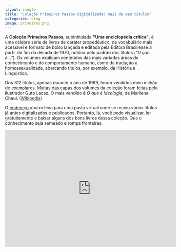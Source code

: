 ```yaml
---
layout: single
title: "Coleção Primeiros Passos digitalizada: mais de cem títulos"
categories: blog
image: primeiros.png
---
```


A **Coleção Primeiros Passos**, subintitulada **"Uma enciclopédia crítica"**, é uma célebre série de livros de caráter propedêutico, de vocabulário mais acessível e formato de bolso lançada e editada pela Editora Brasiliense a partir do fim da década de 1970, notória pelo padrão dos títulos (*"O que é..."*). Os volumes explicam conteúdos das mais variadas áreas do conhecimento e do comportamento humano, como da tradução à homossexualidade, abarcando títulos, por exemplo, da História à Linguística.

Dos 312 títulos, apenas durante o ano de 1999, foram vendidos meio milhão de exemplares. Muitas das capas dos volumes da coleção foram feitas pelo ilustrador Guto Lacaz. O mais vendido é *O que é Ideologia*, de Marilena Chaui. ([Wikipedia](https://pt.wikipedia.org/wiki/Cole%C3%A7%C3%A3o_Primeiros_Passos))

O [endereço](https://archive.org/details/bordenavej.oqueecomunicacao) abaixo leva para uma pasta virtual onde se reuniu vários títulos já antes digitalizados e publicados. Portanto, lá, você pode visualizar, ler gratuitamente e baixar alguns dos bons livros dessa coleção. Que o conhecimento seja semeado e rompa fronteiras.

<iframe src="https://archive.org/embed/bordenavej.oqueecomunicacao" width="560" height="384" frameborder="0" webkitallowfullscreen="true" mozallowfullscreen="true" allowfullscreen></iframe>